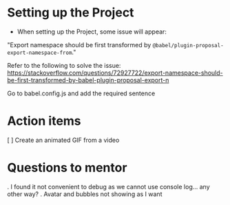 # Setting up the Project

- When setting up the Project, some issue will appear:

"Export namespace should be first transformed by `@babel/plugin-proposal-export-namespace-from`."

Refer to the following to solve the issue: https://stackoverflow.com/questions/72927722/export-namespace-should-be-first-transformed-by-babel-plugin-proposal-export-n

Go to babel.config.js and add the required sentence

# Action items

[ ] Create an animated GIF from a video

# Questions to mentor

. I found it not convenient to debug as we cannot use console log... any other way?
. Avatar and bubbles not showing as I want

